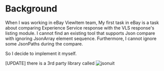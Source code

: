 # Background
When I was working in eBay ViewItem team, My first task in eBay is a task about comparing Experience Service response with the VLS response's listing module. I cannot find an existing tool that supports Json compare with ignoring JsonArray element sequence. Furthermore, I cannot ignore some JsonPaths during the compare.

So I decide to implement it myself.

[UPDATE] there is a 3rd party library called ![jsonuit](https://github.com/lukas-krecan/JsonUnit)
